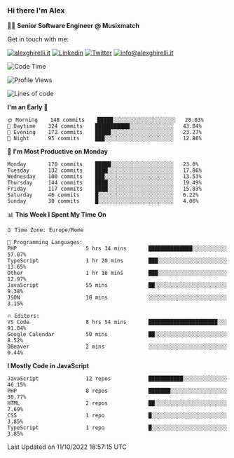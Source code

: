 ### Hi there I'm Alex

👨‍💻 __Senior Software Engineer @ Musixmatch__

Get in touch with me:

[![alexghirelli.it](https://img.shields.io/static/v1?label=alexghirelli.it&message=%20&color=red&logo=&style=flat-square&logoColor=white)](https://www.alexghirelli.it/)
[![Linkedin](https://img.shields.io/static/v1?label=Linkedin&message=%20&color=blue&logo=Linkedin&style=flat-square&logoColor=white)](https://linkedin.com/in/alexghirelli)
[![Twitter](https://img.shields.io/static/v1?label=Twitter&message=%20&color=blue&logo=Twitter&style=flat-square&logoColor=white)](https://twitter.com/alexGhirelli)
[![info@alexghirelli.it](https://img.shields.io/static/v1?label=info@alexghirelli.it&message=%20&color=red&logo=gmail&style=flat-square&logoColor=white)](mailto:info@alexghirelli.it)

<!--START_SECTION:waka-->
![Code Time](http://img.shields.io/badge/Code%20Time-7%2C026%20hrs%2057%20mins-blue)

![Profile Views](http://img.shields.io/badge/Profile%20Views-39-blue)

![Lines of code](https://img.shields.io/badge/From%20Hello%20World%20I%27ve%20Written-789%20Thousand%20lines%20of%20code-blue)

**I'm an Early 🐤** 

```text
🌞 Morning    148 commits    █████░░░░░░░░░░░░░░░░░░░░   20.03% 
🌆 Daytime    324 commits    ███████████░░░░░░░░░░░░░░   43.84% 
🌃 Evening    172 commits    █████░░░░░░░░░░░░░░░░░░░░   23.27% 
🌙 Night      95 commits     ███░░░░░░░░░░░░░░░░░░░░░░   12.86%

```
📅 **I'm Most Productive on Monday** 

```text
Monday       170 commits    █████░░░░░░░░░░░░░░░░░░░░   23.0% 
Tuesday      132 commits    ████░░░░░░░░░░░░░░░░░░░░░   17.86% 
Wednesday    100 commits    ███░░░░░░░░░░░░░░░░░░░░░░   13.53% 
Thursday     144 commits    ████░░░░░░░░░░░░░░░░░░░░░   19.49% 
Friday       117 commits    ████░░░░░░░░░░░░░░░░░░░░░   15.83% 
Saturday     46 commits     █░░░░░░░░░░░░░░░░░░░░░░░░   6.22% 
Sunday       30 commits     █░░░░░░░░░░░░░░░░░░░░░░░░   4.06%

```


📊 **This Week I Spent My Time On** 

```text
⌚︎ Time Zone: Europe/Rome

💬 Programming Languages: 
PHP                      5 hrs 34 mins       ██████████████░░░░░░░░░░░   57.07% 
TypeScript               1 hr 20 mins        ███░░░░░░░░░░░░░░░░░░░░░░   13.65% 
Other                    1 hr 16 mins        ███░░░░░░░░░░░░░░░░░░░░░░   12.97% 
JavaScript               55 mins             ██░░░░░░░░░░░░░░░░░░░░░░░   9.38% 
JSON                     18 mins             ░░░░░░░░░░░░░░░░░░░░░░░░░   3.15%

🔥 Editors: 
VS Code                  8 hrs 54 mins       ██████████████████████░░░   91.04% 
Google Calendar          50 mins             ██░░░░░░░░░░░░░░░░░░░░░░░   8.52% 
DBeaver                  2 mins              ░░░░░░░░░░░░░░░░░░░░░░░░░   0.44%

```

**I Mostly Code in JavaScript** 

```text
JavaScript               12 repos            ███████████░░░░░░░░░░░░░░   46.15% 
PHP                      8 repos             ███████░░░░░░░░░░░░░░░░░░   30.77% 
HTML                     2 repos             ██░░░░░░░░░░░░░░░░░░░░░░░   7.69% 
CSS                      1 repo              █░░░░░░░░░░░░░░░░░░░░░░░░   3.85% 
TypeScript               1 repo              █░░░░░░░░░░░░░░░░░░░░░░░░   3.85%

```



 Last Updated on 11/10/2022 18:57:15 UTC
<!--END_SECTION:waka-->
